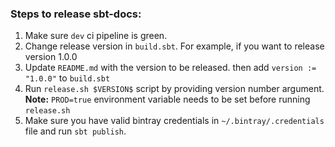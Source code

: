 ### Steps to release sbt-docs:

1. Make sure `dev` ci pipeline is green.
1. Change release version in `build.sbt`. For example, if you want to release version 1.0.0
1. Update `README.md` with the version to be released.
then add `version := "1.0.0"` to `build.sbt`
1. Run `release.sh $VERSION$` script by providing version number argument.
**Note:** `PROD=true` environment variable needs to be set before running `release.sh`
1. Make sure you have valid bintray credentials in `~/.bintray/.credentials` file
 and run `sbt publish`.
